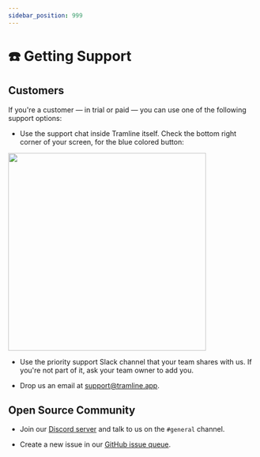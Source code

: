 ```yaml
---
sidebar_position: 999
---
```


# ☎️ Getting Support

## Customers

If you're a customer — in trial or paid — you can use one of the following support options:

- Use the support chat inside Tramline itself. Check the bottom right corner of your screen, for the blue colored button:

<img src="/img/intercom-support-location.png" width="400"/>

- Use the priority support Slack channel that your team shares with us. If you're not part of it, ask your team owner to add you.

- Drop us an email at support@tramline.app.

## Open Source Community

- Join our [Discord server](https://discord.gg/u7VwyvBV2Z) and talk to us on the `#general` channel.

- Create a new issue in our [GitHub issue queue](https://github.com/tramlinehq/tramline/issues).
